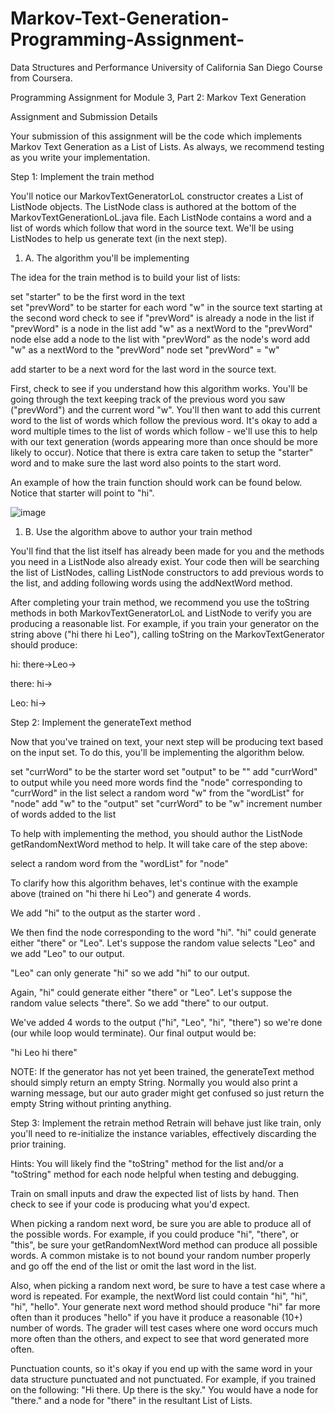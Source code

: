 # Markov-Text-Generation-Programming-Assignment-
Data Structures and Performance University of California San Diego Course from Coursera.

Programming Assignment for Module 3, Part 2: Markov Text Generation

Assignment and Submission Details

Your submission of this assignment will be the code which implements Markov Text Generation as a List of Lists. As always, we recommend testing as you write your implementation.

Step 1: Implement the train method

You'll notice our MarkovTextGeneratorLoL constructor creates a List of ListNode objects.  The ListNode class is authored at the bottom of the MarkovTextGenerationLoL.java file. Each ListNode contains a word and a list of words which follow that word in the source text.  We'll be using ListNodes to help us generate text (in the next step).

1. A. The algorithm you'll be implementing

The idea for the train method is to build your list of lists:

set "starter" to be the first word in the text  
set "prevWord" to be starter
for each word "w" in the source text starting at the second word
   check to see if "prevWord" is already a node in the list
      if "prevWord" is a node in the list
         add "w" as a nextWord to the "prevWord" node
      else
         add a node to the list with "prevWord" as the node's word
         add "w" as a nextWord to the "prevWord" node
    set "prevWord" = "w"

add starter to be a next word for the last word in the source text.

First, check to see if you understand how this algorithm works.  You'll be going through the text keeping track of the previous word you saw ("prevWord") and the current word "w".  You'll then want to add this current word to the list of words which follow the previous word.  It's okay to add a word multiple times to the list of words which follow - we'll use this to help with our text generation (words appearing more than once should be more likely to occur).  Notice that there is extra care taken to setup the "starter" word and to make sure the last word also points to the start word.

An example of how the train function should work can be found below.  Notice that starter will point to "hi".

![image](https://user-images.githubusercontent.com/66659379/198895368-e973cb5e-67dc-4032-a3ea-4a595dd94622.png)

1. B. Use the algorithm above to author your train method

You'll find that the list itself has already been made for you and the methods you need in a ListNode also already exist.  Your code then will be searching the list of ListNodes, calling ListNode constructors to add previous words to the list, and adding following words using the addNextWord method.

After completing your train method, we recommend you use the toString methods in both MarkovTextGeneratorLoL and ListNode to verify you are producing a reasonable list.  For example, if you train your generator on the string above ("hi there hi Leo"), calling toString on the MarkovTextGenerator should produce:

hi: there->Leo-> 

there: hi-> 

Leo: hi->

Step 2: Implement the generateText method

Now that you've trained on text, your next step will be producing text based on the input set.  To do this, you'll be implementing the algorithm below.

set "currWord" to be the starter word
set "output" to be ""
add "currWord" to output
while you need more words
   find the "node" corresponding to "currWord" in the list
   select a random word "w" from the "wordList" for "node"
   add "w" to the "output"
   set "currWord" to be "w" 
   increment number of words added to the list
   
To help with implementing the method, you should author the ListNode getRandomNextWord method to help.  It will take care of the step above:

select a random word from the "wordList" for "node"

To clarify how this algorithm behaves, let's continue with the example above (trained on "hi there hi Leo") and generate 4 words.  

We add "hi" to the output as the starter word .  

We then find the node corresponding to the word "hi".  "hi" could generate either "there" or "Leo".  Let's suppose the random value selects "Leo" and we add "Leo" to our output.

"Leo" can only generate "hi" so we add "hi" to our output.

Again, "hi" could generate either "there" or "Leo". Let's suppose the random value selects "there".  So we add "there" to our output.

We've added 4 words to the output ("hi", "Leo", "hi", "there") so we're done (our while loop would terminate).  Our final output would be:

"hi Leo hi there"

NOTE:  If the generator has not yet been trained, the generateText method should simply return an empty String.  Normally you would also print a warning message, but our auto grader might get confused so just return the empty String without printing anything.

Step 3: Implement the retrain method
Retrain will behave just like train, only you'll need to re-initialize the instance variables, effectively discarding the prior training.

Hints: 
You will likely find the "toString" method for the list and/or a "toString" method for each node helpful when testing and debugging.

Train on small inputs and draw the expected list of lists by hand.  Then check to see if your code is producing what you'd expect.

When picking a random next word, be sure you are able to produce all of the possible words. For example, if you could produce "hi", "there", or "this", be sure your getRandomNextWord method can produce all possible words.  A common mistake is to not bound your random number properly and go off the end of the list or omit the last word in the list.

Also, when picking a random next word, be sure to have a test case where a word is repeated. For example, the nextWord list could contain "hi", "hi", "hi", "hello".  Your generate next word method should produce "hi" far more often than it produces "hello" if you have it produce a reasonable (10+) number of words.  The grader will test cases where one word occurs much more often than the others, and expect to see that word generated more often.

Punctuation counts, so it's okay if you end up with the same word in your data structure punctuated and not punctuated.   For example, if you trained on the following:  "Hi there. Up there is the sky."  You would have a node for "there." and a node for "there" in the resultant List of Lists.  
